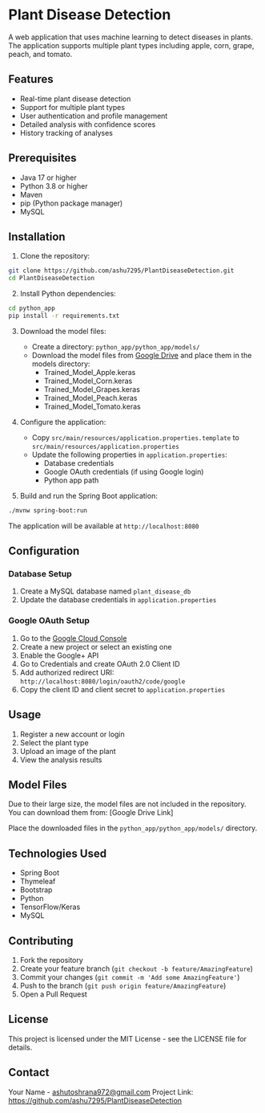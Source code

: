 # Plant Disease Detection

A web application that uses machine learning to detect diseases in plants. The application supports multiple plant types including apple, corn, grape, peach, and tomato.

## Features

- Real-time plant disease detection
- Support for multiple plant types
- User authentication and profile management
- Detailed analysis with confidence scores
- History tracking of analyses

## Prerequisites

- Java 17 or higher
- Python 3.8 or higher
- Maven
- pip (Python package manager)
- MySQL

## Installation

1. Clone the repository:
```bash
git clone https://github.com/ashu7295/PlantDiseaseDetection.git
cd PlantDiseaseDetection
```

2. Install Python dependencies:
```bash
cd python_app
pip install -r requirements.txt
```

3. Download the model files:
   - Create a directory: `python_app/python_app/models/`
   - Download the model files from [Google Drive](https://drive.google.com/drive/folders/1OzSlMS7ebYGaCsQ6cctGycl2YqNYJydW?usp=drive_link) and place them in the models directory:
     - Trained_Model_Apple.keras
     - Trained_Model_Corn.keras
     - Trained_Model_Grapes.keras
     - Trained_Model_Peach.keras
     - Trained_Model_Tomato.keras

4. Configure the application:
   - Copy `src/main/resources/application.properties.template` to `src/main/resources/application.properties`
   - Update the following properties in `application.properties`:
     - Database credentials
     - Google OAuth credentials (if using Google login)
     - Python app path

5. Build and run the Spring Boot application:
```bash
./mvnw spring-boot:run
```

The application will be available at `http://localhost:8080`

## Configuration

### Database Setup
1. Create a MySQL database named `plant_disease_db`
2. Update the database credentials in `application.properties`

### Google OAuth Setup
1. Go to the [Google Cloud Console](https://console.cloud.google.com)
2. Create a new project or select an existing one
3. Enable the Google+ API
4. Go to Credentials and create OAuth 2.0 Client ID
5. Add authorized redirect URI: `http://localhost:8080/login/oauth2/code/google`
6. Copy the client ID and client secret to `application.properties`

## Usage

1. Register a new account or login
2. Select the plant type
3. Upload an image of the plant
4. View the analysis results

## Model Files

Due to their large size, the model files are not included in the repository. You can download them from:
[Google Drive Link]

Place the downloaded files in the `python_app/python_app/models/` directory.

## Technologies Used

- Spring Boot
- Thymeleaf
- Bootstrap
- Python
- TensorFlow/Keras
- MySQL

## Contributing

1. Fork the repository
2. Create your feature branch (`git checkout -b feature/AmazingFeature`)
3. Commit your changes (`git commit -m 'Add some AmazingFeature'`)
4. Push to the branch (`git push origin feature/AmazingFeature`)
5. Open a Pull Request

## License

This project is licensed under the MIT License - see the LICENSE file for details.

## Contact

Your Name - ashutoshrana972@gmail.com
Project Link: https://github.com/ashu7295/PlantDiseaseDetection 
